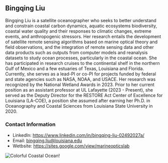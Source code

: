 ## Bingqing Liu
Bingqing Liu is a satellite oceanographer who seeks to better understand and constrain coastal carbon dynamics, aquatic ecosystems biodiversity, coastal water quality and their responses to climatic changes, extreme events, and anthropogenic stressors. Her research entails the development of satellite remote sensing algorithms based on marine optical theory and field observations, and the integration of remote sensing data and other data products such as outputs from computer models and reanalysis datasets to study ocean processes, particularly in the coastal ocean. She has participated in research cruises to the continental shelf in the northern Gulf of Mexico and a few estuaries of Texas, Louisiana and Florida. Currently, she serves as a lead-PI or co-PI for projects funded by federal and state agencies such as NASA, NOAA, and USACE. Her research was recognized by the National Wetland Awards in 2023. Prior to her current position as an assistant professor at UL Lafayette (2023 - Present), she served as the Deputy Director for the RESTORE Act Center of Excellence for Louisiana (LA-COE), a position she assumed after earning her Ph.D. in Oceanography and Coastal Sciences from Louisiana State University in 2020. 

### Contact Information
* LinkedIn: https://www.linkedin.com/in/bingqing-liu-02492027a/
* Email: bingqing.liu@louisiana.edu
* Wetbsite: https://sites.google.com/view/marineopticslab


![Colorful Coastal Ocean!](https://github.com/Bingqing9027/bingqingliu.github.io/assets/123585527/7c544b3a-ff51-4710-b5be-f540e5b00494)
